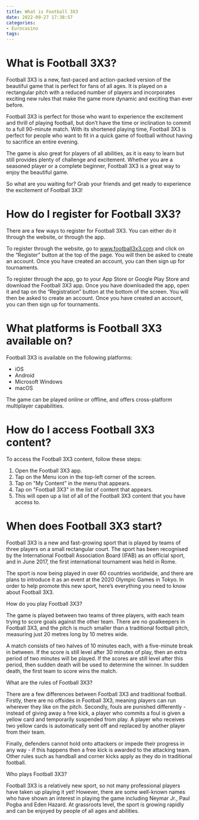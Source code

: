 ```yaml
---
title: What is Football 3X3 
date: 2022-09-27 17:38:57
categories:
- Eurocasino
tags:
---
```



#  What is Football 3X3? 
Football 3X3 is a new, fast-paced and action-packed version of the beautiful game that is perfect for fans of all ages. It is played on a rectangular pitch with a reduced number of players and incorporates exciting new rules that make the game more dynamic and exciting than ever before. 

 Football 3X3 is perfect for those who want to experience the excitement and thrill of playing football, but don’t have the time or inclination to commit to a full 90-minute match. With its shortened playing time, Football 3X3 is perfect for people who want to fit in a quick game of football without having to sacrifice an entire evening. 

The game is also great for players of all abilities, as it is easy to learn but still provides plenty of challenge and excitement. Whether you are a seasoned player or a complete beginner, Football 3X3 is a great way to enjoy the beautiful game. 

So what are you waiting for? Grab your friends and get ready to experience the excitement of Football 3X3!

#  How do I register for Football 3X3? 

There are a few ways to register for Football 3X3. You can either do it through the website, or through the app. 

To register through the website, go to www.football3x3.com and click on the “Register” button at the top of the page. You will then be asked to create an account. Once you have created an account, you can then sign up for tournaments. 

To register through the app, go to your App Store or Google Play Store and download the Football 3X3 app. Once you have downloaded the app, open it and tap on the “Registration” button at the bottom of the screen. You will then be asked to create an account. Once you have created an account, you can then sign up for tournaments.

#  What platforms is Football 3X3 available on? 

Football 3X3 is available on the following platforms: 
- iOS
- Android
- Microsoft Windows
- macOS

The game can be played online or offline, and offers cross-platform multiplayer capabilities.

#  How do I access Football 3X3 content? 





To access the Football 3X3 content, follow these steps:

1. Open the Football 3X3 app.
2. Tap on the Menu icon in the top-left corner of the screen.
3. Tap on "My Content" in the menu that appears.
4. Tap on "Football 3X3" in the list of content that appears.
5. This will open up a list of all of the Football 3X3 content that you have access to.

#  When does Football 3X3 start?

Football 3X3 is a new and fast-growing sport that is played by teams of three players on a small rectangular court. The sport has been recognised by the International Football Association Board (IFAB) as an official sport, and in June 2017, the first international tournament was held in Rome.

The sport is now being played in over 60 countries worldwide, and there are plans to introduce it as an event at the 2020 Olympic Games in Tokyo. In order to help promote this new sport, here’s everything you need to know about Football 3X3.

How do you play Football 3X3?

The game is played between two teams of three players, with each team trying to score goals against the other team. There are no goalkeepers in Football 3X3, and the pitch is much smaller than a traditional football pitch, measuring just 20 metres long by 10 metres wide.

A match consists of two halves of 10 minutes each, with a five-minute break in between. If the score is still level after 30 minutes of play, then an extra period of two minutes will be played. If the scores are still level after this period, then sudden death will be used to determine the winner. In sudden death, the first team to score wins the match.

What are the rules of Football 3X3?

There are a few differences between Football 3X3 and traditional football. Firstly, there are no offsides in Football 3X3, meaning players can run wherever they like on the pitch. Secondly, fouls are punished differently - instead of giving away a free kick, a player who commits a foul is given a yellow card and temporarily suspended from play. A player who receives two yellow cards is automatically sent off and replaced by another player from their team.

Finally, defenders cannot hold onto attackers or impede their progress in any way - if this happens then a free kick is awarded to the attacking team. Other rules such as handball and corner kicks apply as they do in traditional football.

Who plays Football 3X3?

Football 3X3 is a relatively new sport, so not many professional players have taken up playing it yet! However, there are some well-known names who have shown an interest in playing the game including Neymar Jr., Paul Pogba and Eden Hazard. At grassroots level, the sport is growing rapidly and can be enjoyed by people of all ages and abilities.
